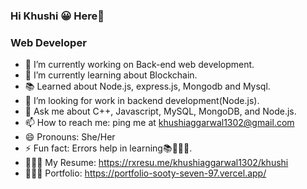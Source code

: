 ### Hi Khushi 😀 Here👋
### Web Developer
- 🔭 I’m currently working on Back-end web development.
- 🌱 I’m currently learning about Blockchain.
- 📚 Learned about Node.js, express.js, Mongodb and Mysql.
- 🤔 I’m looking for work in backend development(Node.js).
- 💬 Ask me about C++, Javascript, MySQL, MongoDB, and Node.js.
- 📫 How to reach me: ping me at khushiaggarwal1302@gmail.com
- 😄 Pronouns: She/Her
- ⚡ Fun fact: Errors help in learning📚🙇🏻‍♀️.
- 👩🏻‍💻 My Resume: https://rxresu.me/khushiaggarwal1302/khushi
- 👩🏼‍🎓 Portfolio: https://portfolio-sooty-seven-97.vercel.app/
